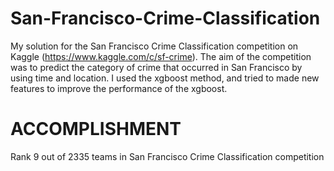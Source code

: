 # San-Francisco-Crime-Classification
My solution for the San Francisco Crime Classification competition on Kaggle (https://www.kaggle.com/c/sf-crime). The aim of the competition was to predict the category of crime that occurred in San Francisco by using time and location. I used the xgboost method, and tried to made new features to improve the performance of the xgboost.   

# ACCOMPLISHMENT
Rank 9 out of 2335 teams in San Francisco Crime Classification competition
